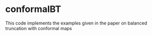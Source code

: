 # conformalBT
This code implements the examples given in the paper on balanced truncation with conformal maps
